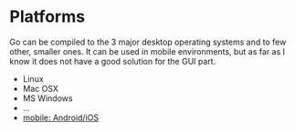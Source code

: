 # Platforms

Go can be compiled to the 3 major desktop operating systems and to few other, smaller ones. It can be used in mobile environments,
but as far as I know it does not have a good solution for the GUI part.



* Linux
* Mac OSX
* MS Windows
* ...
* [mobile: Android/iOS](https://github.com/golang/go/wiki/Mobile)


